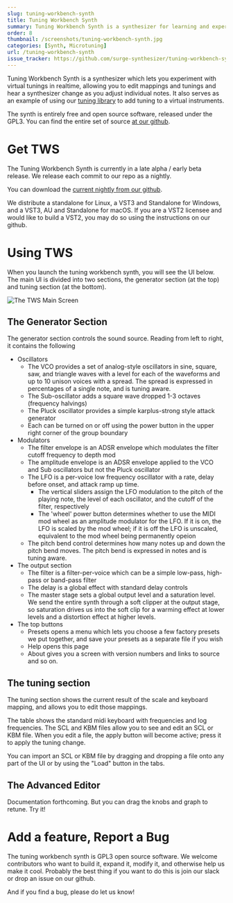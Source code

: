 ```yaml
---
slug: tuning-workbench-synth
title: Tuning Workbench Synth
summary: Tuning Workbench Synth is a synthesizer for learning and experimenting with microtonal scales.
order: 8
thumbnail: /screenshots/tuning-workbench-synth.jpg
categories: [Synth, Microtuning]
url: /tuning-workbench-synth
issue_tracker: https://github.com/surge-synthesizer/tuning-workbench-synth/issues
---
```


Tuning Workbench Synth is a synthesizer which lets you experiment with virtual tunings in realtime, allowing you to edit
mappings and tunings and hear a synthesizer change as you adjust individual notes. It also serves as an example of using
our [tuning library](/tuning-library) to add tuning to a virtual instruments.

The synth is entirely free and open source software, released under the GPL3. You can find the entire set of source
[at our github](https://github.com/surge-synthesizer/tuning-workbench-synth).

# Get TWS

The Tuning Workbench Synth is currently in a late alpha / early beta release. We release each commit to our repo
as a nightly.

You can download the [current nightly from our github](https://github.com/surge-synthesizer/tuning-workbench-synth/releases/tag/Nightly).

We distribute a standalone for Linux, a VST3 and Standalone for Windows, and a VST3, AU and Standalone for macOS.
If you are a VST2 licensee and would like to build a VST2, you may do so using the instructions on our github.

# Using TWS

When you launch the tuning workbench synth, you will see the UI below. The main UI is divided into two sections,
the generator section (at the top) and tuning section (at the bottom).

![The TWS Main Screen](/assets/img/tws-manual/TWS-MainUI.png)

## The Generator Section

The generator section controls the sound source. Reading from left to right, it contains the following

-   Oscillators
    -   The VCO provides a set of analog-style oscillators in sine, square, saw, and triangle waves
        with a level for each of the waveforms and up to 10 unison voices with a spread. The spread
        is expressed in percentages of a single note, and is tuning aware.
    -   The Sub-oscillator adds a square wave dropped 1-3 octaves (frequency halvings)
    -   The Pluck oscillator provides a simple karplus-strong style attack generator
    -   Each can be turned on or off using the power button in the upper right corner of the group boundary
-   Modulators
    -   The filter envelope is an ADSR envelope which modulates the filter cutoff frequency to depth mod
    -   The amplitude envelope is an ADSR envelope applied to the VCO and Sub oscillators but not the Pluck oscillator
    -   The LFO is a per-voice low frequency oscillator with a rate, delay before onset, and attack ramp up time.
        -   The vertical sliders assign the LFO modulation to the pitch of the playing note, the level of each oscillator,
            and the cutoff of the filter, respectively
        -   The 'wheel' power button determines whether to use the MIDI mod wheel as an amplitude modulator for the
            LFO. If it is on, the LFO is scaled by the mod wheel; if it is off the LFO is unscaled, equivalent to the
            mod wheel being permanently opeion
    -   The pitch bend control determines how many notes up and down the pitch bend moves. The pitch bend is expressed
        in notes and is tuning aware.
-   The output section
    -   The filter is a filter-per-voice which can be a simple low-pass, high-pass or band-pass filter
    -   The delay is a global effect with standard delay controls
    -   The master stage sets a global output level and a saturation level. We send the entire synth through
        a soft clipper at the output stage, so saturation drives us into the soft clip for a warming effect
        at lower levels and a distortion effect at higher levels.
-   The top buttons
    -   Presets opens a menu which lets you choose a few factory presets we put together, and save your presets as a separate file if you wish
    -   Help opens this page
    -   About gives you a screen with version numbers and links to source and so on.

## The tuning section

The tuning section shows the current result of the scale and keyboard mapping, and allows you to edit those mappings.

The table shows the standard midi keyboard with frequencies and log frequencies. The SCL and KBM files allow you to see
and edit an SCL or KBM file. When you edit a file, the apply button will become active; press it to apply the tuning change.

You can import an SCL or KBM file by dragging and dropping a file onto any part of the UI or by using the "Load" button in the tabs.

## The Advanced Editor

Documentation forthcoming. But you can drag the knobs and graph to retune. Try it!

# Add a feature, Report a Bug

The tuning workbench synth is GPL3 open source software. We welcome contributors who want to build it, expand it, modify it,
and otherwise help us make it cool. Probably the best thing if you want to do this is join our slack or drop an issue on our github.

And if you find a bug, please do let us know!
